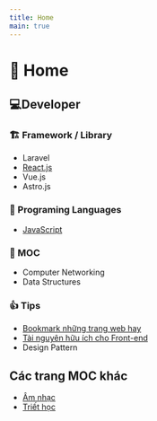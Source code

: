 ```yaml
---
title: Home
main: true
---
```

# 🏡 Home
## 💻Developer
### 🏗 Framework / Library
- Laravel
- [React.js](../garden/reactjs)
- Vue.js
- Astro.js
### 🧱 Programing Languages
- [JavaScript](../garden/javascript)
### 📒 MOC
- Computer Networking
- Data Structures
### 👍 Tips
- [Bookmark những trang web hay](../garden/danh-sach-trang-web-hay-ve-cong-nghe)
- [Tài nguyên hữu ích cho Front-end](../garden/tai-nguyen-huu-ich-cho-front-end)
- Design Pattern
## Các trang MOC khác
- [Âm nhạc](../garden/music)
- [Triết học](../garden/triet-hoc)